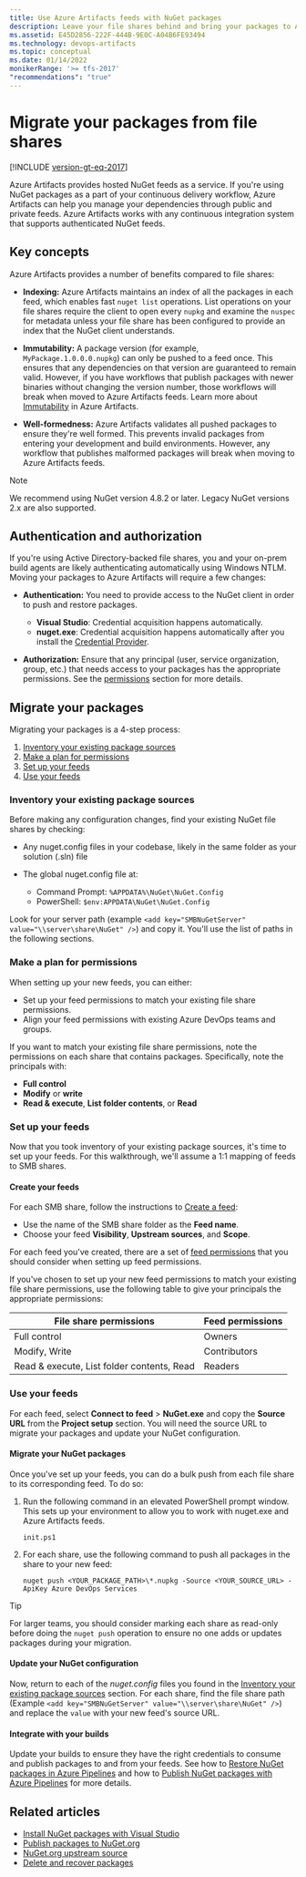```yaml
---
title: Use Azure Artifacts feeds with NuGet packages
description: Leave your file shares behind and bring your packages to Azure Artifacts feeds
ms.assetid: E45D2856-222F-444B-9E0C-A04B6FE93494
ms.technology: devops-artifacts
ms.topic: conceptual
ms.date: 01/14/2022
monikerRange: '>= tfs-2017'
"recommendations": "true"
---
```


# Migrate your packages from file shares

[!INCLUDE [version-gt-eq-2017](../../includes/version-gt-eq-2017.md)]

Azure Artifacts provides hosted NuGet feeds as a service. If you're using NuGet packages as a part of your continuous delivery workflow, Azure Artifacts can help you manage your dependencies through public and private feeds. Azure Artifacts works with any continuous integration system that supports authenticated NuGet feeds.

## Key concepts

Azure Artifacts provides a number of benefits compared to file shares:

- **Indexing:** Azure Artifacts maintains an index of all the packages in each feed, which enables fast `nuget list` operations. List operations on your file shares require the client to open every `nupkg` and examine the `nuspec` for metadata unless your file share has been configured to provide an index that the NuGet client understands.

- **Immutability:** A package version (for example, `MyPackage.1.0.0.0.nupkg`) can only be pushed to a feed once. This ensures that any dependencies on that version are guaranteed to remain valid. However, if you have workflows that publish packages with newer binaries without changing the version number, those workflows will break when moved to Azure Artifacts feeds. Learn more about [Immutability](../artifacts-key-concepts.md#immutability) in Azure Artifacts.

- **Well-formedness:** Azure Artifacts validates all pushed packages to ensure they're well formed. This prevents invalid packages from entering your development and build environments. However, any workflow that publishes malformed packages will break when moving to Azure Artifacts feeds.

> [!NOTE]
> We recommend using NuGet version 4.8.2 or later. Legacy NuGet versions 2.x are also supported.

## Authentication and authorization

If you're using Active Directory-backed file shares, you and your on-prem build agents are likely authenticating automatically using Windows NTLM. Moving your packages to Azure Artifacts will require a few changes:

- **Authentication:** You need to provide access to the NuGet client in order to push and restore packages.
  - **Visual Studio**: Credential acquisition happens automatically.
  - **nuget.exe**: Credential acquisition happens automatically after you install the [Credential Provider](../nuget/nuget-exe.md).

- **Authorization:** Ensure that any principal (user, service organization, group, etc.) that needs access to your packages has the appropriate permissions. See the [permissions](#make-a-plan-for-permissions) section for more details.

## Migrate your packages

Migrating your packages is a 4-step process:

1. [Inventory your existing package sources](#inventory-your-existing-package-sources)
1. [Make a plan for permissions](#make-a-plan-for-permissions)
1. [Set up your feeds](#set-up-your-feeds)
1. [Use your feeds](#use-your-feeds)

### Inventory your existing package sources

Before making any configuration changes, find your existing NuGet file shares by checking:

- Any nuget.config files in your codebase, likely in the same folder as your solution (.sln) file

- The global nuget.config file at:
  - Command Prompt: `%APPDATA%\NuGet\NuGet.Config`
  - PowerShell: `$env:APPDATA\NuGet\NuGet.Config`

Look for your server path (example `<add key="SMBNuGetServer" value="\\server\share\NuGet" />`) and copy it. You'll use the list of paths in the following sections.

### Make a plan for permissions

When setting up your new feeds, you can either:

  - Set up your feed permissions to match your existing file share permissions.
  - Align your feed permissions with existing Azure DevOps teams and groups.

If you want to match your existing file share permissions, note the permissions on each share that contains packages. Specifically, note the principals with:

  - **Full control** 
  - **Modify** or **write**
  - **Read & execute**, **List folder contents**, or **Read**

### Set up your feeds

Now that you took inventory of your existing package sources, it's time to set up your feeds. For this walkthrough, we'll assume a 1:1 mapping of feeds to SMB shares.

#### Create your feeds

For each SMB share, follow the instructions to [Create a feed](../get-started-nuget.md#create-a-feed):

- Use the name of the SMB share folder as the **Feed name**.
- Choose your feed **Visibility**, **Upstream sources**, and **Scope**.

For each feed you've created, there are a set of [feed permissions](../feeds/feed-permissions.md) that you should consider when setting up feed permissions.

If you've chosen to set up your new feed permissions to match your existing file share permissions, use the following table to give your principals the appropriate permissions:

|            File share permissions          | Feed permissions |
|--------------------------------------------|------------------|
| Full control                               | Owners           |
| Modify, Write                              | Contributors     |
| Read & execute, List folder contents, Read | Readers          |

### Use your feeds

For each feed, select **Connect to feed** > **NuGet.exe** and copy the **Source URL** from the **Project setup** section. You will need the source URL to migrate your packages and update your NuGet configuration.

#### Migrate your NuGet packages

Once you've set up your feeds, you can do a bulk push from each file share to its corresponding feed. To do so:

1. Run the following command in an elevated PowerShell prompt window. This sets up your environment to allow you to work with nuget.exe and Azure Artifacts feeds.

    ```Command
    init.ps1
    ```

1. For each share, use the following command to push all packages in the share to your new feed:

    ```Command
    nuget push <YOUR_PACKAGE_PATH>\*.nupkg -Source <YOUR_SOURCE_URL> -ApiKey Azure DevOps Services
    ```

> [!TIP]
> For larger teams, you should consider marking each share as read-only before doing the `nuget push` operation to ensure no one adds or updates packages during your migration.  

#### Update your NuGet configuration

Now, return to each of the *nuget.config* files you found in the [Inventory your existing package sources](#inventory-your-existing-package-sources) section. For each share, find the file share path (Example `<add key="SMBNuGetServer" value="\\server\share\NuGet" />`) and replace the `value` with your new feed's source URL.

#### Integrate with your builds

Update your builds to ensure they have the right credentials to consume and publish packages to and from your feeds. See how to [Restore NuGet packages in Azure Pipelines](../../pipelines/packages/nuget-restore.md) and how to [Publish NuGet packages with Azure Pipelines](../../pipelines/artifacts/nuget.md) for more details.

## Related articles

- [Install NuGet packages with Visual Studio](./consume.md)
- [Publish packages to NuGet.org](./publish-to-nuget-org.md)
- [NuGet.org upstream source](./upstream-sources.md)
- [Delete and recover packages](../how-to/delete-and-recover-packages.md)